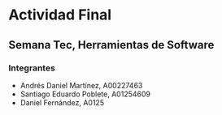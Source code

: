 # Actividad Final
## Semana Tec, Herramientas de Software

### Integrantes 
- Andrés Daniel Martínez, A00227463
- Santiago Eduardo Poblete, A01254609
- Daniel Fernández, A0125
